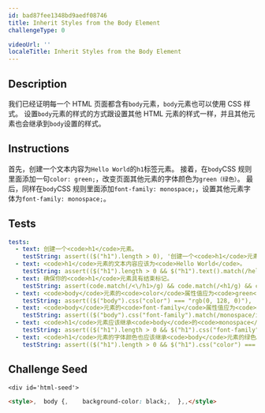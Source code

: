 ```yaml
---
id: bad87fee1348bd9aedf08746
title: Inherit Styles from the Body Element
challengeType: 0

videoUrl: ''
localeTitle: Inherit Styles from the Body Element
---
```


## Description
<section id='description'>
我们已经证明每一个 HTML 页面都含有<code>body</code>元素，<code>body</code>元素也可以使用 CSS 样式。
设置<code>body</code>元素的样式的方式跟设置其他 HTML 元素的样式一样，并且其他元素也会继承到<code>body</code>设置的样式。
</section>

## Instructions
<section id='instructions'>
首先，创建一个文本内容为<code>Hello World</code>的<code>h1</code>标签元素。
接着，在<code>body</code>CSS 规则里面添加一句<code>color: green;</code>，改变页面其他元素的字体颜色为<code>green（绿色）</code>。
最后，同样在<code>body</code>CSS 规则里面添加<code>font-family: monospace;</code>，设置其他元素字体为<code>font-family: monospace;</code>。
</section>

## Tests
<section id='tests'>

```yml
tests:
  - text: 创建一个<code>h1</code>元素。
    testString: assert(($("h1").length > 0), '创建一个<code>h1</code>元素。');
  - text: <code>h1</code>元素的文本内容应该为<code>Hello World</code>。
    testString: assert(($("h1").length > 0 && $("h1").text().match(/hello world/i)), '<code>h1</code>元素的文本内容应该为<code>Hello World</code>。');
  - text: 确保你的<code>h1</code>元素具有结束标记。
    testString: assert(code.match(/<\/h1>/g) && code.match(/<h1/g) && code.match(/<\/h1>/g).length === code.match(/<h1/g).length, '确保你的<code>h1</code>元素具有结束标记。');
  - text: <code>body</code>元素的<code>color</code>属性值应为<code>green</code>。
    testString: assert(($("body").css("color") === "rgb(0, 128, 0)"), '<code>body</code>元素的<code>color</code>属性值应为<code>green</code>。');
  - text: <code>body</code>元素的<code>font-family</code>属性值应为<code>monospace</code>。
    testString: assert(($("body").css("font-family").match(/monospace/i)), '<code>body</code>元素的<code>font-family</code>属性值应为<code>monospace</code>。');
  - text: <code>h1</code>元素应该继承<code>body</code>的<code>monospace</code>字体属性。
    testString: assert(($("h1").length > 0 && $("h1").css("font-family").match(/monospace/i)), '<code>h1</code>元素应该继承<code>body</code>的<code>monospace</code>字体属性。');
  - text: <code>h1</code>元素的字体颜色也应该继承<code>body</code>元素的绿色。
    testString: assert(($("h1").length > 0 && $("h1").css("color") === "rgb(0, 128, 0)"), '<code>h1</code>元素的字体颜色也应该继承<code>body</code>元素的绿色。');

```

</section>

## Challenge Seed
<section id='challengeSeed'>

    <div id='html-seed'>
```html
<style>,  body {,    background-color: black;,  },,</style>
```





</div>





</section>

              